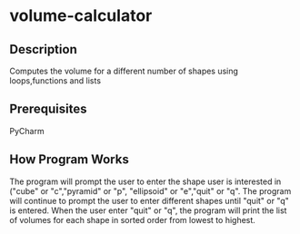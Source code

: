 # volume-calculator
## Description
Computes the volume for a different number of shapes using loops,functions and lists

## Prerequisites
PyCharm

## How Program Works
The program will prompt the user to enter the shape user is interested in ("cube" or "c","pyramid" or "p", "ellipsoid" or "e","quit" or "q". The program will continue to prompt the user to enter different shapes until "quit" or "q" is entered. When the user enter "quit" or "q", the program will print the list of volumes for each shape in sorted order from lowest to highest.
